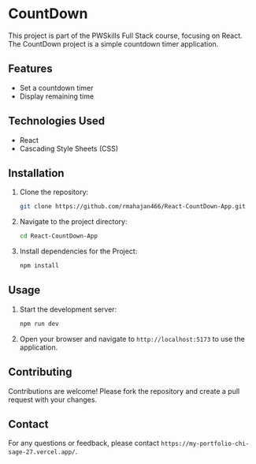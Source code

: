 # CountDown

This project is part of the PWSkills Full Stack course, focusing on React. The CountDown project is a simple countdown timer application.

## Features

- Set a countdown timer
- Display remaining time

## Technologies Used

- React
- Cascading Style Sheets (CSS)

## Installation

1. Clone the repository:

    ```bash
    git clone https://github.com/rmahajan466/React-CountDown-App.git
    ```
2. Navigate to the project directory:

    ```bash
    cd React-CountDown-App
    ```
3. Install dependencies for the Project:

    ```bash
    npm install
    ```

## Usage

1. Start the development server:

    ```bash
    npm run dev
    ```
3. Open your browser and navigate to `http://localhost:5173` to use the application.

## Contributing

Contributions are welcome! Please fork the repository and create a pull request with your changes.

## Contact

For any questions or feedback, please contact `https://my-portfolio-chi-sage-27.vercel.app/`.

